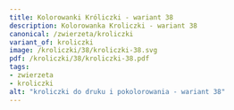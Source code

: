 ```yaml
---
title: Kolorowanki Króliczki - wariant 38
description: Kolorowanka Kroliczki - wariant 38
canonical: /zwierzeta/kroliczki
variant_of: kroliczki
image: /kroliczki/38/kroliczki-38.svg
pdf: /kroliczki/38/kroliczki-38.pdf
tags:
- zwierzeta
- kroliczki
alt: "kroliczki do druku i pokolorowania - wariant 38"
---
```

